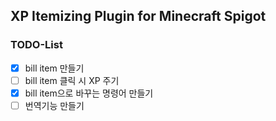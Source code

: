 ## XP Itemizing Plugin for Minecraft Spigot

### TODO-List
- [x]  bill item 만들기
- [ ]  bill item 클릭 시 XP 주기
- [x]  bill item으로 바꾸는 명령어 만들기
- [ ]  번역기능 만들기
